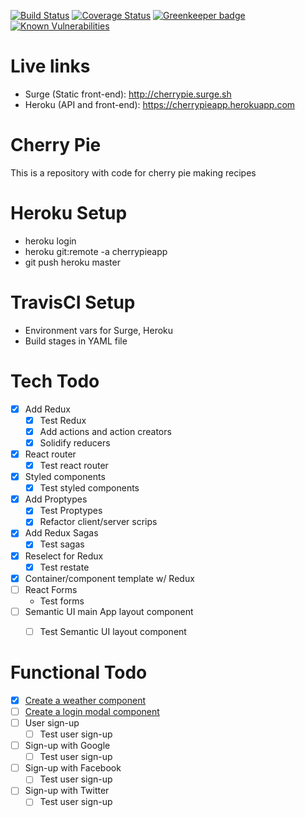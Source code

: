 [![Build Status](https://travis-ci.org/gursesl/cherrypie.svg?branch=master)](https://travis-ci.org/gursesl/cherrypie) [![Coverage Status](https://coveralls.io/repos/github/gursesl/cherrypie/badge.svg)](https://coveralls.io/github/gursesl/cherrypie) [![Greenkeeper badge](https://badges.greenkeeper.io/gursesl/cherrypie.svg)](https://greenkeeper.io/) [![Known Vulnerabilities](https://snyk.io/test/github/gursesl/cherrypie/badge.svg)](https://snyk.io/test/github/gursesl/cherrypie)

# Live links

- Surge (Static front-end): http://cherrypie.surge.sh
- Heroku (API and front-end): https://cherrypieapp.herokuapp.com

# Cherry Pie
This is a repository with code for cherry pie making recipes

Heroku Setup
==
- heroku login
- heroku git:remote -a cherrypieapp
- git push heroku master

TravisCI Setup
==
- Environment vars for Surge, Heroku
- Build stages in YAML file

Tech Todo
==
- [x] Add Redux
  - [x] Test Redux
  - [x] Add actions and action creators
  - [x] Solidify reducers
- [x] React router
  - [x] Test react router
- [x] Styled components
  - [x] Test styled components
- [x] Add Proptypes
  - [x] Test Proptypes
  - [x] Refactor client/server scrips
- [x] Add Redux Sagas
  - [x] Test sagas
- [x] Reselect for Redux
  - [x] Test restate
- [x] Container/component template w/ Redux
- [ ] React Forms
  - Test forms
- [ ] Semantic UI main App layout component
  - [ ] Test Semantic UI layout component


Functional Todo
==
- [x] [Create a weather component](./docs/weather.md)
- [ ] [Create a login modal component](./docs/login.md)
- [ ] User sign-up
  - [ ] Test user sign-up
- [ ] Sign-up with Google
  - [ ] Test user sign-up
- [ ] Sign-up with Facebook
  - [ ] Test user sign-up
- [ ] Sign-up with Twitter
  - [ ] Test user sign-up
